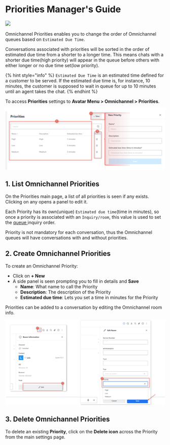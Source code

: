 # Priorities Manager's Guide

![](<../../.gitbook/assets/2021-06-10\_22-31-38 (3) (3) (3) (3) (3) (3) (3) (3) (3) (2) (3) (1) (1) (1) (12) (10) (10) (5).jpg>)

Omnichannel Priorities enables you to change the order of Omnichannel queues based on `Estimated Due Time`.

Conversations associated with priorities will be sorted in the order of estimated due time from a shorter to a longer time. This means chats with a shorter due time(high priority) will appear in the queue before others with either longer or no due time set(low priority).

{% hint style="info" %}
`Estimated Due Time` is an estimated time defined for a customer to be served. If the estimated due time is, for instance, 10 minutes, the customer is supposed to wait in queue for up to 10 minutes until an agent takes the chat.
{% endhint %}

To access **Priorities** settings to **Avatar Menu  > Omnichannel > Priorities**.

![Omnichannel Priorities Page](<../../.gitbook/assets/Omnichannel Priorities Page>)

## 1. List Omnichannel Priorities

On the Priorities main page, a list of all priorities is seen if any exists. Clicking on any opens a panel to edit it.

Each Priority has its own(unique) `Estimated due time`(time in minutes), so once a priority is associated with an `Inquiry/room`, this value is used to set the [queue ](omnichannel-agents-guides/omnichannel-chats.md)inquiry order.

Priority is not mandatory for each conversation, thus the Omnichannel queues will have conversations with and without priorities.

## 2. Create Omnichannel Priorities

To create an Omnichannel Priority:

* Click on **+ New**
* A side panel is seen prompting you to fill in details and **Save**
  * **Name**: What name to call the Priority
  * **Description**: The description of the Priority
  * **Estimated due time**: Lets you set a time in minutes for the Priority

Priorities can be added to a conversation by editing the Omnichannel room info.

![Omnichannel add priority to conversation](<../../.gitbook/assets/Omnichannel add priority to conversation>)

## 3. Delete Omnichannel Priorities

To delete an existing **Priority**, click on the **Delete icon** across the Priority from the main settings page.
